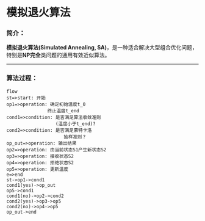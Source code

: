 # 模拟退火算法

### 简介：

**模拟退火算法(Simulated Annealing, SA)**，是一种适合解决大型组合优化问题，特别是**NP完全**类问题的通用有效近似算法。

****



### 算法过程：

```flow
flow
st=>start: 开始
op1=>operation: 确定初始温度t_0
               终止温度t_end
cond1=>condition: 是否满足算法收敛准则
                  (温度小于t_end)?
cond2=>condition: 是否满足蒙特卡洛
                     抽样准则？
op_out=>operation: 输出结果
op2=>operation: 由当前状态S1产生新状态S2
op3=>operation: 接收状态S2
op4=>operation: 拒绝状态S2
op5=>operation: 更新温度
e=>end
st->op1->cond1
cond1(yes)->op_out
op5->cond1
cond1(no)->op2->cond2
cond2(yes)->op3->op5
cond2(no)->op4->op5
op_out->end
```

